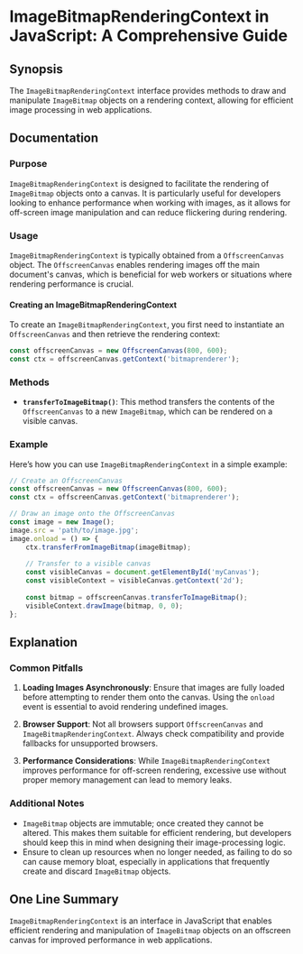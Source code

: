 <!--
Meta Description: # ImageBitmapRenderingContext in JavaScript: A Comprehensive Guide ## Synopsis The `ImageBitmapRenderingContext` interface provides methods to draw an...
Meta Keywords: offscreencanvas, imagebitmaprenderingcontext, rendering, image, const
-->

# ImageBitmapRenderingContext in JavaScript: A Comprehensive Guide

## Synopsis
The `ImageBitmapRenderingContext` interface provides methods to draw and manipulate `ImageBitmap` objects on a rendering context, allowing for efficient image processing in web applications.

## Documentation
### Purpose
`ImageBitmapRenderingContext` is designed to facilitate the rendering of `ImageBitmap` objects onto a canvas. It is particularly useful for developers looking to enhance performance when working with images, as it allows for off-screen image manipulation and can reduce flickering during rendering.

### Usage
`ImageBitmapRenderingContext` is typically obtained from a `OffscreenCanvas` object. The `OffscreenCanvas` enables rendering images off the main document's canvas, which is beneficial for web workers or situations where rendering performance is crucial.

#### Creating an ImageBitmapRenderingContext
To create an `ImageBitmapRenderingContext`, you first need to instantiate an `OffscreenCanvas` and then retrieve the rendering context:

```javascript
const offscreenCanvas = new OffscreenCanvas(800, 600);
const ctx = offscreenCanvas.getContext('bitmaprenderer');
```

### Methods
- **`transferToImageBitmap()`**: This method transfers the contents of the `OffscreenCanvas` to a new `ImageBitmap`, which can be rendered on a visible canvas. 

### Example
Here’s how you can use `ImageBitmapRenderingContext` in a simple example:

```javascript
// Create an OffscreenCanvas
const offscreenCanvas = new OffscreenCanvas(800, 600);
const ctx = offscreenCanvas.getContext('bitmaprenderer');

// Draw an image onto the OffscreenCanvas
const image = new Image();
image.src = 'path/to/image.jpg';
image.onload = () => {
    ctx.transferFromImageBitmap(imageBitmap);
    
    // Transfer to a visible canvas
    const visibleCanvas = document.getElementById('myCanvas');
    const visibleContext = visibleCanvas.getContext('2d');
    
    const bitmap = offscreenCanvas.transferToImageBitmap();
    visibleContext.drawImage(bitmap, 0, 0);
};
```

## Explanation
### Common Pitfalls
1. **Loading Images Asynchronously**: Ensure that images are fully loaded before attempting to render them onto the canvas. Using the `onload` event is essential to avoid rendering undefined images.
   
2. **Browser Support**: Not all browsers support `OffscreenCanvas` and `ImageBitmapRenderingContext`. Always check compatibility and provide fallbacks for unsupported browsers.

3. **Performance Considerations**: While `ImageBitmapRenderingContext` improves performance for off-screen rendering, excessive use without proper memory management can lead to memory leaks.

### Additional Notes
- `ImageBitmap` objects are immutable; once created they cannot be altered. This makes them suitable for efficient rendering, but developers should keep this in mind when designing their image-processing logic.
- Ensure to clean up resources when no longer needed, as failing to do so can cause memory bloat, especially in applications that frequently create and discard `ImageBitmap` objects.

## One Line Summary
`ImageBitmapRenderingContext` is an interface in JavaScript that enables efficient rendering and manipulation of `ImageBitmap` objects on an offscreen canvas for improved performance in web applications.